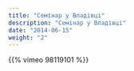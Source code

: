 ```yaml
---
title: "Семінар у Владівці"
description: "Семінар у Владівці"
date: "2014-06-15"
weight: "2"
---
```


{{% vimeo 98119101 %}}
